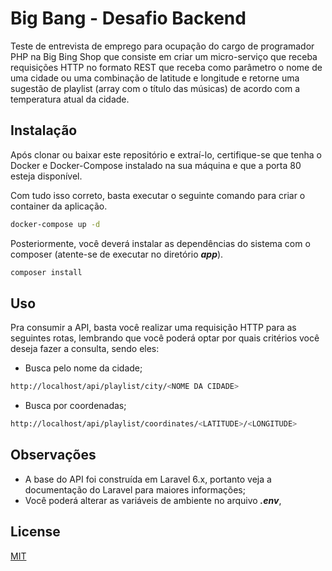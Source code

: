 # Big Bang - Desafio Backend

Teste de entrevista de emprego para ocupação do cargo de programador PHP na Big Bing Shop que consiste em 
criar um micro-serviço que receba requisições HTTP no formato REST que receba como parâmetro o nome de uma cidade ou uma combinação de latitude e longitude e retorne uma sugestão de playlist (array com o título das músicas) de acordo com a temperatura atual da cidade.

## Instalação

Após clonar ou baixar este repositório e extraí-lo, certifique-se que tenha o Docker e Docker-Compose instalado na sua máquina e que a porta 80 esteja disponível. 

Com tudo isso correto, basta executar o seguinte comando para criar o container da aplicação.

```bash
docker-compose up -d
```
Posteriormente, você deverá instalar as dependências do sistema com o composer (atente-se de executar no diretório ***app***).

```bash
composer install
```
## Uso
Pra consumir a API, basta você realizar uma requisição HTTP para as seguintes rotas, lembrando que você poderá optar por quais critérios você deseja fazer a consulta, sendo eles:
- Busca pelo nome da cidade;
```bash
http://localhost/api/playlist/city/<NOME DA CIDADE>
```
- Busca por coordenadas;
```bash
http://localhost/api/playlist/coordinates/<LATITUDE>/<LONGITUDE>
```

## Observações
 - A base do API foi construída em Laravel 6.x, portanto veja a documentação do Laravel para maiores informações;
 - Você poderá alterar as variáveis de ambiente no arquivo ***.env***,
## License
[MIT](https://choosealicense.com/licenses/mit/)
